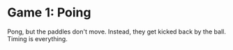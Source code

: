 # Game 1: Poing

Pong, but the paddles don't move. Instead, they get kicked back by the ball. Timing is everything.
